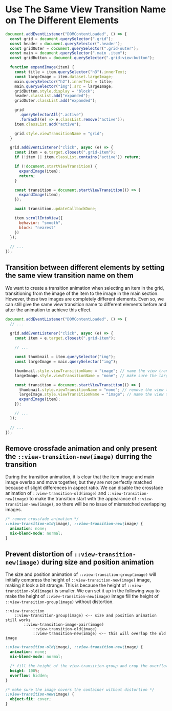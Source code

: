 # Use The Same View Transition Name on The Different Elements

```js
document.addEventListener("DOMContentLoaded", () => {
  const grid = document.querySelector(".grid");
  const header = document.querySelector(".header");
  const gridOuter = document.querySelector(".grid-outer");
  const main = document.querySelector(".main .item");
  const gridButton = document.querySelector(".grid-view-button");

  function expandImage(item) {
    const title = item.querySelector("h3").innerText;
    const largeImage = item.dataset.largeImage;
    main.querySelector("h2").innerText = title;
    main.querySelector("img").src = largeImage;
    gridButton.style.display = "block";
    header.classList.add("expanded");
    gridOuter.classList.add("expanded");

    grid
      .querySelectorAll(".active")
      .forEach((e) => e.classList.remove("active"));
    item.classList.add("active");

    grid.style.viewTransitionName = "grid";
  }

  grid.addEventListener("click", async (e) => {
    const item = e.target.closest(".grid-item");
    if (!item || item.classList.contains("active")) return;

    if (!document.startViewTransition) {
      expandImage(item);
      return;
    }

    const transition = document.startViewTransition(() => {
      expandImage(item);
    });

    await transition.updateCallbackDone;

    item.scrollIntoView({
      behavior: "smooth",
      block: "nearest"
    })
  });
  
  // ...
});
```

## Transition between different elements by setting the same view transition name on them

We want to create a transition animation when selecting an item in the grid, transitioning from the image of the item to the image in the main section. However, these two images are completely different elements. Even so, we can still give the same view transition name to different elements before and after the animation to achieve this effect.


```js
document.addEventListener("DOMContentLoaded", () => {
  // ...

  grid.addEventListener("click", async (e) => {
    const item = e.target.closest(".grid-item");
    
    // ...

    const thumbnail = item.querySelector("img"); 
    const largeImage = main.querySelector("img");

    thumbnail.style.viewTransitionName = "image"; // name the view transition `image` of the start state
    largeImage.style.viewTransitionName = "none"; // make sure the large image does not have the same view transition name at this point

    const transition = document.startViewTransition(() => {
      thumbnail.style.viewTransitionName = "none"; // remove the view transition name `image`
      largeImage.style.viewTransitionName = "image"; // name the view transition `image` of the end state
      expandImage(item);
    });

    // ...
  });
  
  // ...
});
```


## Remove crossfade animation and only present the `::view-transition-new(image)` durring the transition

During the transition animation, it is clear that the item image and main image overlap and move together, but they are not perfectly matched because of slight differences in aspect ratio. We can disable the crossfade animation of `::view-transition-old(image)` and `::view-transition-new(image)` to make the transition start with the appearance of `::view-transition-new(image)`, so there will be no issue of mismatched overlapping images.


```css
/* remove crossfade animation */
::view-transition-old(image), ::view-transition-new(image) {
  animation: none;
  mix-blend-mode: normal;
}
```


## Prevent distortion of `::view-transition-new(image)` during size and position animation

The size and position animation of `::view-transition-group(image)` will initially compress the height of `::view-transition-new(image)` image, making it look a bit strange. This is because the height of `::view-transition-old(image)` is smaller. We can set it up in the following way to make the height of `::view-transition-new(image)` image fill the height of `::view-transition-group(image)` without distortion.


```
::view-transition
    ::view-transition-group(image) <-- size and position animation still works
        ::view-transition-image-pair(image)
            ::view-transition-old(image)
            ::view-transition-new(image) <-- this will overlap the old image
```


```css
::view-transition-old(image), ::view-transition-new(image) {
  animation: none;
  mix-blend-mode: normal;

  /* fill the height of the view-transition-group and crop the overflow */
  height: 100%;
  overflow: hidden;
}

/* make sure the image covers the container without distortion */
::view-transition-new(image) {
  object-fit: cover;
}
```



